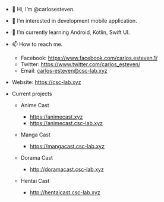 - 👋 Hi, I’m @carlosesteven.

- 👀 I’m interested in development mobile application.

- 🌱 I’m currently learning Android, Kotlin, Swift UI.

- 📫 How to reach me.
  - Facebook: https://www.facebook.com/carlos.esteven.1/
  - Twitter: https://www.twitter.com/carlos_esteven/
  - Email: carlos-esteven@csc-lab.xyz

- Website: https://csc-lab.xyz

- Current projects

  - Anime Cast
    - https://animecast.xyz
    - https://animecast.csc-lab.xyz
    
  - Manga Cast
    - https://mangacast.csc-lab.xyz
    
  - Dorama Cast
    - http://doramacast.csc-lab.xyz

  - Hentai Cast
    - http://hentaicast.csc-lab.xyz

